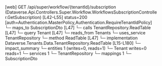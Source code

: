 [web] GET /api/super/workflow/{tenantId}/subscription  (Dataverse.Api.Controllers.Super.Workflow.WorkflowsSubscriptionController.GetSubscription)  [L42–L55] status=200 [auth=Authentication.MasterPolicy,Authentication.RequireTenantIdPolicy]
  └─ maps_to SubscriptionDto [L47]
  └─ calls TenantRepository.ReadTable [L47]
  └─ query Tenant [L47]
    └─ reads_from Tenants
  └─ uses_service TenantRepository
    └─ method ReadTable [L47]
      └─ implementation Dataverse.Tenants.Data.TenantRepository.ReadTable [L15-L180]
  └─ impact_summary
    └─ entities 1 (writes=0, reads=1)
      └─ Tenant writes=0 reads=1
    └─ services 1
      └─ TenantRepository
    └─ mappings 1
      └─ SubscriptionDto

